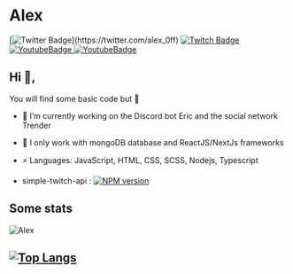 # Alex
[![Twitter Badge](https://img.shields.io/badge/-@alex_0ff-1ca0f1?style=flat-square&labelColor=1ca0f1&logo=twitter&logoColor=white&link=https://twitter.com/_Kunal_Raghav_)](https://twitter.com/alex_0ff) [
![Twitch Badge](https://img.shields.io/badge/alex_off-451391?style=flat-square&logo=Twitch&logoColor=white&link=https://www.twitch.tv/alex_off)](https://www.twitch.tv/alex_off)[
![YoutubeBadge](https://img.shields.io/badge/alex-FD0017?style=flat-square&logo=Youtube&logoColor=white&link=https://www.youtube.com/c/alexpgm)](https://www.youtube.com/c/alexpgm)[
![YoutubeBadge](https://img.shields.io/badge/alexdev-5A67EF?style=flat-square&logo=Discord&logoColor=white&link=https://discord.gg/4TMnKtn)](https://discord.gg/4TMnKtn)

## Hi 👋, 
You will find some basic code but 🙊

- 🔭 I’m currently working on the Discord bot Eric and the social network Trender
- 🌱 I only work with mongoDB database and ReactJS/NextJs frameworks
- ⚡ Languages: JavaScript, HTML, CSS, SCSS, Nodejs, Typescript

- simple-twitch-api : <a  href="https://www.npmjs.com/package/simple-twitch-api"><img  src="https://img.shields.io/npm/v/simple-twitch-api.svg?maxAge=3600"  alt="NPM version" /></a>

## Some stats

![Alex](https://github-readme-stats.vercel.app/api?username=alexandrecoulay&show_icons=true&theme=buefy&locale=en&count_private=true&include_all_commits=true&hide=prs,contribs)

[![Top Langs](https://github-readme-stats.vercel.app/api/top-langs/?username=alexandrecoulay)](https://github.com/anuraghazra/github-readme-stats)
-----
